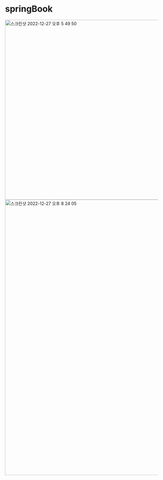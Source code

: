 # springBook

<img width="593" alt="스크린샷 2022-12-27 오후 5 49 50" src="https://user-images.githubusercontent.com/22368351/209639896-2b19a694-0ffc-4acd-840a-a1df48c00563.png">

<img width="908" alt="스크린샷 2022-12-27 오후 8 24 05" src="https://user-images.githubusercontent.com/22368351/209659729-9676fe97-ead3-4715-b53c-884a046c4c39.png">
